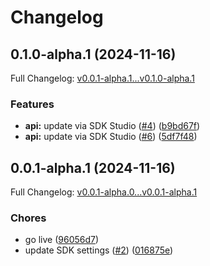 # Changelog

## 0.1.0-alpha.1 (2024-11-16)

Full Changelog: [v0.0.1-alpha.1...v0.1.0-alpha.1](https://github.com/TralahM/paymaxis-nodejs/compare/v0.0.1-alpha.1...v0.1.0-alpha.1)

### Features

* **api:** update via SDK Studio ([#4](https://github.com/TralahM/paymaxis-nodejs/issues/4)) ([b9bd67f](https://github.com/TralahM/paymaxis-nodejs/commit/b9bd67f671b05b3dfd5160215b43c8c502a89e34))
* **api:** update via SDK Studio ([#6](https://github.com/TralahM/paymaxis-nodejs/issues/6)) ([5df7f48](https://github.com/TralahM/paymaxis-nodejs/commit/5df7f4846cdb60da3fb61abf257ea55188f8a314))

## 0.0.1-alpha.1 (2024-11-16)

Full Changelog: [v0.0.1-alpha.0...v0.0.1-alpha.1](https://github.com/TralahM/paymaxis-nodejs/compare/v0.0.1-alpha.0...v0.0.1-alpha.1)

### Chores

* go live ([96056d7](https://github.com/TralahM/paymaxis-nodejs/commit/96056d7597bb34154fcbb44fa4da2d816fb9eb3b))
* update SDK settings ([#2](https://github.com/TralahM/paymaxis-nodejs/issues/2)) ([016875e](https://github.com/TralahM/paymaxis-nodejs/commit/016875eafd5053310a13697317ea40a86f1d30d3))
